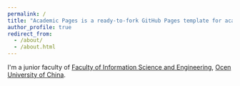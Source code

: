 ```yaml
---
permalink: /
title: "Academic Pages is a ready-to-fork GitHub Pages template for academic personal websites"
author_profile: true
redirect_from: 
  - /about/
  - /about.html
---
```


I'm a junior faculty of [Faculty of Information Science and Engineering](https://it.ouc.edu.cn/), [Ocen University of China](https://www.ouc.edu.cn/).
